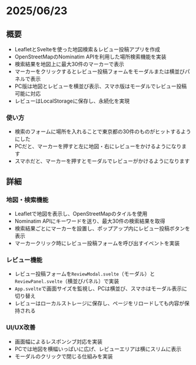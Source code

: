 # 2025/06/23

## 概要
- LeafletとSvelteを使った地図検索＆レビュー投稿アプリを作成
- OpenStreetMapのNominatim APIを利用した場所検索機能を実装
- 検索結果を地図上に最大30件のマーカーで表示
- マーカーをクリックするとレビュー投稿フォームをモーダルまたは横並びパネルで表示
- PC版は地図とレビューを横並び表示、スマホ版はモーダルでレビュー投稿可能に対応
- レビューはLocalStorageに保存し、永続化を実現

### 使い方
- 検索のフォームに場所を入れることで東京都の30件のものがヒットするようにした
- PCだと、マーカーを押すと左に地図・右にレビューをかけるようになります
- スマホだと、マーカーを押すとモーダルでレビューがかけるようになります

## 詳細

### 地図・検索機能
- Leafletで地図を表示し、OpenStreetMapのタイルを使用
- Nominatim APIにキーワードを送り、最大30件の検索結果を取得
- 検索結果ごとにマーカーを設置し、ポップアップ内にレビュー投稿ボタンを表示
- マーカークリック時にレビュー投稿フォームを呼び出すイベントを実装

### レビュー機能
- レビュー投稿フォームを`ReviewModal.svelte`（モーダル）と`ReviewPanel.svelte`（横並びパネル）で実装
- `App.svelte`で画面サイズを監視し、PCは横並び、スマホはモーダル表示に切り替え
- レビューはローカルストレージに保存し、ページをリロードしても内容が保持される

### UI/UX改善
- 画面幅によるレスポンシブ対応を実装
- PCでは地図を横幅いっぱいに広げ、レビューエリアは横にスリムに表示
- モーダルのクリックで閉じる仕組みを実装

